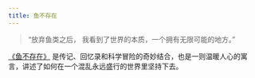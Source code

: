 ```yaml
---
title: 鱼不存在
---
```


> “放弃鱼类之后， 我看到了世界的本质，一个拥有无限可能的地方。”

[《鱼不存在》](https://book.douban.com/subject/36096300/) 是传记、回忆录和科学冒险的奇妙结合，也是一则温暖人心的寓言，讲述了如何在一个混乱永远盛行的世界里坚持下去。
